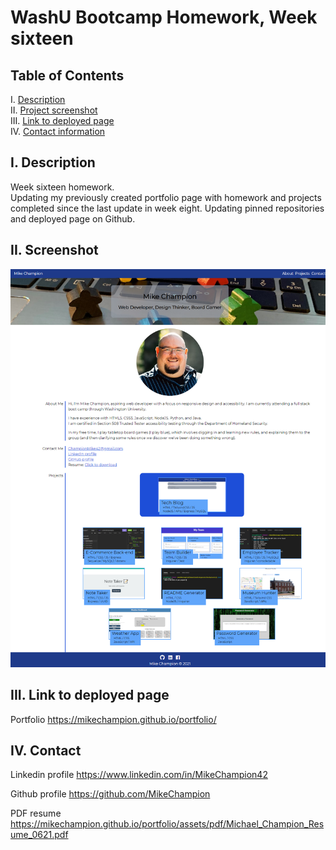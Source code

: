 # WashU Bootcamp Homework, Week sixteen

## Table of Contents

I. [Description](#description)  
II. [Project screenshot](#screenshot)  
III. [Link to deployed page](#live-page)  
IV. [Contact information](#contact)

## <a id="description">I. Description</a>

Week sixteen homework.  
Updating my previously created portfolio page with homework and projects completed since the last update in week eight.
Updating pinned repositories and deployed page on Github.

## <a id="screenshot">II. Screenshot</a>

![portfolio demo](./assets/img/portfolio3.png)

## <a id="live-page">III. Link to deployed page</a>

Portfolio
https://mikechampion.github.io/portfolio/

## <a id="contact">IV. Contact</a>

Linkedin profile
https://www.linkedin.com/in/MikeChampion42

Github profile
https://github.com/MikeChampion

PDF resume
https://mikechampion.github.io/portfolio/assets/pdf/Michael_Champion_Resume_0621.pdf
